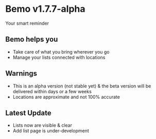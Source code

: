 # Bemo v1.7.7-alpha
Your smart reminder

## Bemo helps you
- Take care of what you bring wherever you go
- Manage your lists connected with locations

## Warnings
- This is an alpha version (not stable yet) & the beta version will be delivered within days or a few weeks
- Locations are approximate and not 100% accurate

## Latest Update
- Lists now are visible & clear
- Add list page is under-development